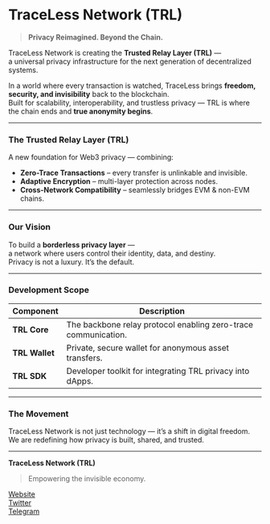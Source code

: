 # TraceLess Network (TRL)

> **Privacy Reimagined. Beyond the Chain.**

TraceLess Network is creating the **Trusted Relay Layer (TRL)** —  
a universal privacy infrastructure for the next generation of decentralized systems.

In a world where every transaction is watched, TraceLess brings **freedom, security, and invisibility** back to the blockchain.  
Built for scalability, interoperability, and trustless privacy — TRL is where the chain ends and **true anonymity begins**.

---

###  The Trusted Relay Layer (TRL)
A new foundation for Web3 privacy — combining:
- **Zero-Trace Transactions** – every transfer is unlinkable and invisible.  
- **Adaptive Encryption** – multi-layer protection across nodes.  
- **Cross-Network Compatibility** – seamlessly bridges EVM & non-EVM chains.  

---

###  Our Vision
To build a **borderless privacy layer** —  
a network where users control their identity, data, and destiny.  
Privacy is not a luxury. It’s the default.

---

###  Development Scope
| Component | Description |
|------------|-------------|
| **TRL Core** | The backbone relay protocol enabling zero-trace communication. |
| **TRL Wallet** | Private, secure wallet for anonymous asset transfers. |
| **TRL SDK** | Developer toolkit for integrating TRL privacy into dApps. |

---

###  The Movement
TraceLess Network is not just technology — it’s a shift in digital freedom.  
We are redefining how privacy is built, shared, and trusted.

---

**TraceLess Network (TRL)**  
> Empowering the invisible economy.  

 [Website](https://tracelessnetwork.com)  
 [Twitter](https://twitter.com/TraceLessNetwork)  
 [Telegram](https://t.me/TraceLessNetwork)
